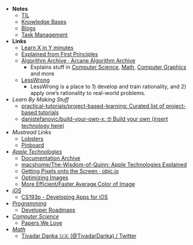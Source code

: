 - **Notes**
	- [TIL](Learning/TIL.md)
	- [Knowledge Bases](Knowledge%20Bases.md)
	- [Blogs](Learning/Blogs.md)
	- [Task Management](Learning/Task%20Management.md)
- **Links**
	- [Learn X in Y minutes](https://learnxinyminutes.com/)
	- [Explained from First Principles](https://explained-from-first-principles.com/)
	- [Algorithm Archive · Arcane Algorithm Archive](https://www.algorithm-archive.org/)
		- Explains stuff in [Computer Science](Information%20Technology/Programming/Computer%20Science.md), [Math](Math.md), [Computer Graphics](Information%20Technology/Programming/Computer%20Graphics.md) and more
	- [LessWrong](https://www.lesswrong.com/)
		- LessWrong is a place to 1) develop and train rationality, and 2) apply one’s rationality to real-world problems.
- *Learn By Making Stuff*
	- [practical-tutorials/project-based-learning: Curated list of project-based tutorials](https://github.com/practical-tutorials/project-based-learning)
	- [danistefanovic/build-your-own-x: 🤓 Build your own (insert technology here)](https://github.com/danistefanovic/build-your-own-x)
- *Mustread Links*
	- [Lobsters](https://lobste.rs/)
	- [Pinboard](https://pinboard.in/popular/)
- *[Apple Technologies](Information%20Technology/Programming/Apple%20Technologies.md)*
	- [Documentation Archive](https://developer.apple.com/library/archive/navigation/)
	-  [macshome/The-Wisdom-of-Quinn: Apple Technologies Explained](https://github.com/macshome/The-Wisdom-of-Quinn)
	- [Getting Pixels onto the Screen · objc.io](https://www.objc.io/issues/3-views/moving-pixels-onto-the-screen/)
	- [Optimizing Images](https://www.swiftjectivec.com/optimizing-images/)
	- [More Efficient/Faster Average Color of Image](https://christianselig.com/2021/04/efficient-average-color/)
- *[iOS](Information%20Technology/Programming/Apple%20Technologies/Apple%20Platform%20Specifics/iOS.md)*
	-  [CS193p - Developing Apps for iOS](https://cs193p.sites.stanford.edu/)
- *[Programming](Information%20Technology/Programming.md)*
	- [Developer Roadmaps](https://roadmap.sh/)
- *[Computer Science](Information%20Technology/Programming/Computer%20Science.md)*
	- [Papers We Love](https://paperswelove.org/)
- *[Math](Math.md)*
	- [Tivadar Danka 🇺🇦 (@TivadarDanka) / Twitter](https://twitter.com/TivadarDanka)